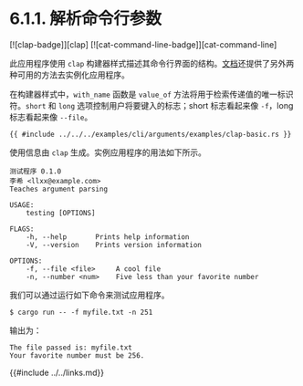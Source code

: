 # 6.1.1. 解析命令行参数

[![clap-badge]][clap] [![cat-command-line-badge]][cat-command-line]

此应用程序使用 `clap` 构建器样式描述其命令行界面的结构。[文档][documentation]还提供了另外两种可用的方法去实例化应用程序。

在构建器样式中，`with_name` 函数是 `value_of` 方法将用于检索传递值的唯一标识符。`short` 和 `long` 选项控制用户将要键入的标志；short 标志看起来像 `-f`，long 标志看起来像 `--file`。

```rust,edition2018
{{ #include ../../../examples/cli/arguments/examples/clap-basic.rs }}
```

使用信息由 `clap` 生成。实例应用程序的用法如下所示。

```
测试程序 0.1.0
李希 <llxx@example.com>
Teaches argument parsing

USAGE:
    testing [OPTIONS]

FLAGS:
    -h, --help       Prints help information
    -V, --version    Prints version information

OPTIONS:
    -f, --file <file>     A cool file
    -n, --number <num>    Five less than your favorite number
```

我们可以通过运行如下命令来测试应用程序。

```
$ cargo run -- -f myfile.txt -n 251
```

输出为：

```
The file passed is: myfile.txt
Your favorite number must be 256.
```

[documentation]: https://docs.rs/clap/

{{#include ../../links.md}}
